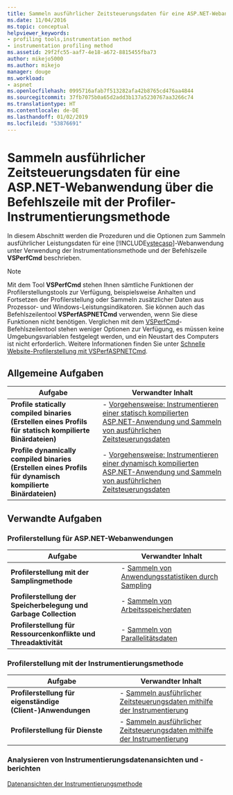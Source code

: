 ```yaml
---
title: Sammeln ausführlicher Zeitsteuerungsdaten für eine ASP.NET-Webanwendung über die Befehlszeile mit der Profiler-Instrumentierungsmethode | Microsoft-Dokumentation
ms.date: 11/04/2016
ms.topic: conceptual
helpviewer_keywords:
- profiling tools,instrumentation method
- instrumentation profiling method
ms.assetid: 29f2fc55-aaf7-4e18-a672-8815455fba73
author: mikejo5000
ms.author: mikejo
manager: douge
ms.workload:
- aspnet
ms.openlocfilehash: 0995716afab7f513282afa42b8765cd476aa4844
ms.sourcegitcommit: 37fb7075b0a65d2add3b137a5230767aa3266c74
ms.translationtype: HT
ms.contentlocale: de-DE
ms.lasthandoff: 01/02/2019
ms.locfileid: "53876691"
---
```

# <a name="collect-detailed-timing-data-for-an-aspnet-web-application-using-the-profiler-instrumentation-method-from-the-command-line"></a>Sammeln ausführlicher Zeitsteuerungsdaten für eine ASP.NET-Webanwendung über die Befehlszeile mit der Profiler-Instrumentierungsmethode
In diesem Abschnitt werden die Prozeduren und die Optionen zum Sammeln ausführlicher Leistungsdaten für eine [!INCLUDE[vstecasp](../code-quality/includes/vstecasp_md.md)]-Webanwendung unter Verwendung der Instrumentationsmethode und der Befehlszeile **VSPerfCmd** beschrieben.  
  
> [!NOTE]
>  Mit dem Tool **VSPerfCmd** stehen Ihnen sämtliche Funktionen der Profilerstellungstools zur Verfügung, beispielsweise Anhalten und Fortsetzen der Profilerstellung oder Sammeln zusätzlicher Daten aus Prozessor- und Windows-Leistungsindikatoren. Sie können auch das Befehlszeilentool **VSPerfASPNETCmd** verwenden, wenn Sie diese Funktionen nicht benötigen. Verglichen mit dem [VSPerfCmd](../profiling/vsperfcmd.md)-Befehlszeilentool stehen weniger Optionen zur Verfügung, es müssen keine Umgebungsvariablen festgelegt werden, und ein Neustart des Computers ist nicht erforderlich. Weitere Informationen finden Sie unter [Schnelle Website-Profilerstellung mit VSPerfASPNETCmd](../profiling/rapid-web-site-profiling-with-vsperfaspnetcmd.md).  
  

## <a name="common-tasks"></a>Allgemeine Aufgaben  
  
|Aufgabe|Verwandter Inhalt|  
|----------|---------------------|  
|**Profile statically compiled binaries (Erstellen eines Profils für statisch kompilierte Binärdateien)**|-   [Vorgehensweise: Instrumentieren einer statisch kompilierten ASP.NET-Anwendung und Sammeln von ausführlichen Zeitsteuerungsdaten](../profiling/how-to-instrument-statically-compiled-aspnet-and-collect-detailed-timing-data.md)|  
|**Profile dynamically compiled binaries (Erstellen eines Profils für dynamisch kompilierte Binärdateien)**|-   [Vorgehensweise: Instrumentieren einer dynamisch kompilierten ASP.NET-Anwendung und Sammeln von ausführlichen Zeitsteuerungsdaten](../profiling/how-to-instrument-a-dynamically-compiled-aspnet-app-and-collect-timing-data.md)|  
  

## <a name="related-tasks"></a>Verwandte Aufgaben

  
### <a name="profile-aspnet-web-applications"></a>Profilerstellung für ASP.NET-Webanwendungen  
  
|Aufgabe|Verwandter Inhalt|  
|----------|---------------------|  
|**Profilerstellung mit der Samplingmethode**|-   [Sammeln von Anwendungsstatistiken durch Sampling](../profiling/collecting-application-statistics-for-aspnet-using-the-profiler-sampling-method.md)|  
|**Profilerstellung der Speicherbelegung und Garbage Collection**|-   [Sammeln von Arbeitsspeicherdaten](../profiling/collecting-memory-data-from-an-aspnet-web-application.md)|  
|**Profilerstellung für Ressourcenkonflikte und Threadaktivität**|-   [Sammeln von Parallelitätsdaten](../profiling/collecting-concurrency-data-for-an-aspnet-web-application.md)|  
  
### <a name="profile-by-using-the-instrumentation-method"></a>Profilerstellung mit der Instrumentierungsmethode  
  
|Aufgabe|Verwandter Inhalt|  
|----------|---------------------|  
|**Profilerstellung für eigenständige (Client-)Anwendungen**|-   [Sammeln ausführlicher Zeitsteuerungsdaten mithilfe der Instrumentierung](../profiling/collecting-detailed-timing-data-for-a-stand-alone-application.md)|  
|**Profilerstellung für Dienste**|-   [Sammeln ausführlicher Zeitsteuerungsdaten mithilfe der Instrumentierung](../profiling/collecting-detailed-timing-data-for-services-by-using-the-instrumentation-method.md)|  
  
### <a name="analyze-instrumentation-data-views-and-reports"></a>Analysieren von Instrumentierungsdatenansichten und -berichten  
 [Datenansichten der Instrumentierungsmethode](../profiling/instrumentation-method-data-views.md)